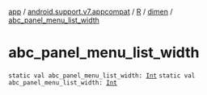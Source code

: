 [app](../../../index.md) / [android.support.v7.appcompat](../../index.md) / [R](../index.md) / [dimen](index.md) / [abc_panel_menu_list_width](./abc_panel_menu_list_width.md)

# abc_panel_menu_list_width

`static val abc_panel_menu_list_width: `[`Int`](https://kotlinlang.org/api/latest/jvm/stdlib/kotlin/-int/index.html)
`static val abc_panel_menu_list_width: `[`Int`](https://kotlinlang.org/api/latest/jvm/stdlib/kotlin/-int/index.html)